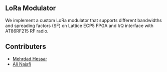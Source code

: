 ## LoRa Modulator
We implement a custom LoRa modulator that supports different bandwidths and spreading factors (SF) on Lattice ECP5 FPGA and I/Q interface with AT86RF215 RF radio.

## Contributers
- [Mehrdad Hessar](https://github.com/mehrdadh)
- [Ali Najafi](https://github.com/anajafi)
